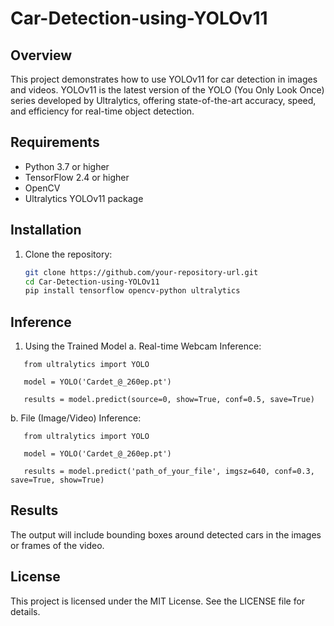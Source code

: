 # Car-Detection-using-YOLOv11

## Overview
This project demonstrates how to use YOLOv11 for car detection in images and videos. YOLOv11 is the latest version of the YOLO (You Only Look Once) series developed by Ultralytics, offering state-of-the-art accuracy, speed, and efficiency for real-time object detection.

## Requirements
- Python 3.7 or higher
- TensorFlow 2.4 or higher
- OpenCV
- Ultralytics YOLOv11 package

## Installation
1. Clone the repository:
   ```bash
   git clone https://github.com/your-repository-url.git
   cd Car-Detection-using-YOLOv11
   pip install tensorflow opencv-python ultralytics

## Inference
1. Using the Trained Model
  a. Real-time Webcam Inference:
```   
   from ultralytics import YOLO

   model = YOLO('Cardet_@_260ep.pt')

   results = model.predict(source=0, show=True, conf=0.5, save=True) 
```
   b. File (Image/Video) Inference:
```
   from ultralytics import YOLO

   model = YOLO('Cardet_@_260ep.pt')

   results = model.predict('path_of_your_file', imgsz=640, conf=0.3, save=True, show=True)
```

## Results
The output will include bounding boxes around detected cars in the images or frames of the video.

## License
This project is licensed under the MIT License. See the LICENSE file for details.
